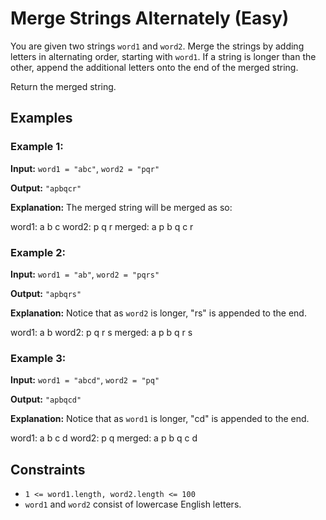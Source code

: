 # Merge Strings Alternately (Easy)

You are given two strings `word1` and `word2`. Merge the strings by adding letters in alternating order, starting with `word1`. If a string is longer than the other, append the additional letters onto the end of the merged string.

Return the merged string.

## Examples

### Example 1:

**Input:** `word1 = "abc"`, `word2 = "pqr"`

**Output:** `"apbqcr"`

**Explanation:** The merged string will be merged as so:

word1: a b c
word2: p q r
merged: a p b q c r


### Example 2:

**Input:** `word1 = "ab"`, `word2 = "pqrs"`

**Output:** `"apbqrs"`

**Explanation:** Notice that as `word2` is longer, "rs" is appended to the end.

word1: a b
word2: p q r s
merged: a p b q r s


### Example 3:

**Input:** `word1 = "abcd"`, `word2 = "pq"`

**Output:** `"apbqcd"`

**Explanation:** Notice that as `word1` is longer, "cd" is appended to the end.

word1: a b c d
word2: p q
merged: a p b q c d


## Constraints

- `1 <= word1.length, word2.length <= 100`
- `word1` and `word2` consist of lowercase English letters.
